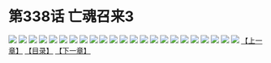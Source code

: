 # 第338话 亡魂召来3
![](https://s2.baozimh.com/scomic/sanyanxiaotianlu-samanhua/0/337-uwqc/1.jpg)
![](https://s2.baozimh.com/scomic/sanyanxiaotianlu-samanhua/0/337-uwqc/2.jpg)
![](https://s2.baozimh.com/scomic/sanyanxiaotianlu-samanhua/0/337-uwqc/3.jpg)
![](https://s2.baozimh.com/scomic/sanyanxiaotianlu-samanhua/0/337-uwqc/4.jpg)
![](https://s2.baozimh.com/scomic/sanyanxiaotianlu-samanhua/0/337-uwqc/5.jpg)
![](https://s2.baozimh.com/scomic/sanyanxiaotianlu-samanhua/0/337-uwqc/6.jpg)
![](https://s2.baozimh.com/scomic/sanyanxiaotianlu-samanhua/0/337-uwqc/7.jpg)
![](https://s2.baozimh.com/scomic/sanyanxiaotianlu-samanhua/0/337-uwqc/8.jpg)
![](https://s2.baozimh.com/scomic/sanyanxiaotianlu-samanhua/0/337-uwqc/9.jpg)
![](https://s2.baozimh.com/scomic/sanyanxiaotianlu-samanhua/0/337-uwqc/10.jpg)
![](https://s2.baozimh.com/scomic/sanyanxiaotianlu-samanhua/0/337-uwqc/11.jpg)
![](https://s2.baozimh.com/scomic/sanyanxiaotianlu-samanhua/0/337-uwqc/12.jpg)
![](https://s2.baozimh.com/scomic/sanyanxiaotianlu-samanhua/0/337-uwqc/13.jpg)
![](https://s2.baozimh.com/scomic/sanyanxiaotianlu-samanhua/0/337-uwqc/14.jpg)
![](https://s2.baozimh.com/scomic/sanyanxiaotianlu-samanhua/0/337-uwqc/15.jpg)
![](https://s2.baozimh.com/scomic/sanyanxiaotianlu-samanhua/0/337-uwqc/16.jpg)
![](https://s2.baozimh.com/scomic/sanyanxiaotianlu-samanhua/0/337-uwqc/17.jpg)
![](https://s2.baozimh.com/scomic/sanyanxiaotianlu-samanhua/0/337-uwqc/18.jpg)
![](https://s2.baozimh.com/scomic/sanyanxiaotianlu-samanhua/0/337-uwqc/19.jpg)
![](https://s2.baozimh.com/scomic/sanyanxiaotianlu-samanhua/0/337-uwqc/20.jpg)
![](https://s2.baozimh.com/scomic/sanyanxiaotianlu-samanhua/0/337-uwqc/21.jpg)
![](https://s2.baozimh.com/scomic/sanyanxiaotianlu-samanhua/0/337-uwqc/22.jpg)
![](https://s2.baozimh.com/scomic/sanyanxiaotianlu-samanhua/0/337-uwqc/23.jpg)
[【上一章】](./337.md)
[【目录】](./README.md)
[【下一章】](./339.md)
